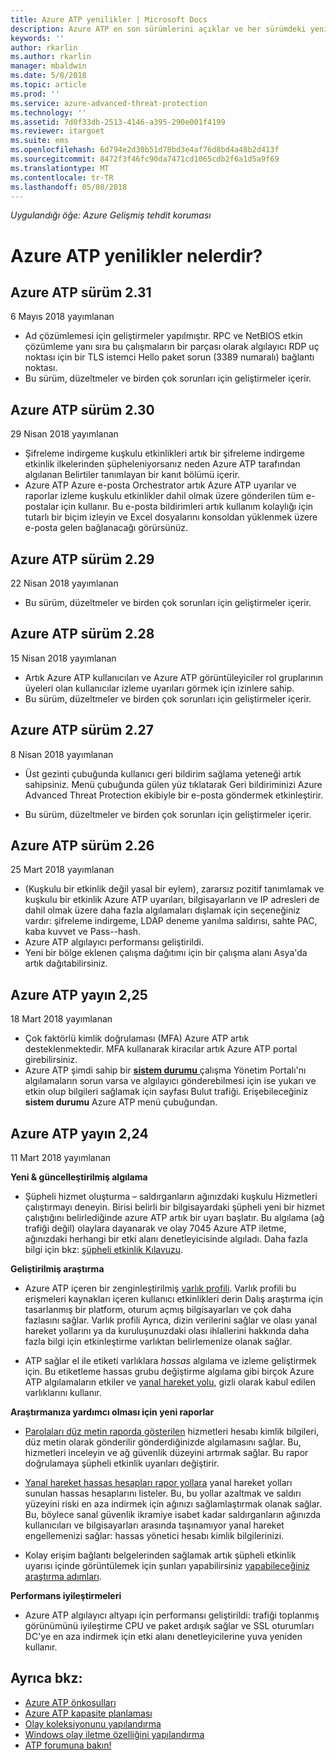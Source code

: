 ```yaml
---
title: Azure ATP yenilikler | Microsoft Docs
description: Azure ATP en son sürümlerini açıklar ve her sürümdeki yenilikler hakkında bilgi sağlar.
keywords: ''
author: rkarlin
ms.author: rkarlin
manager: mbaldwin
ms.date: 5/8/2018
ms.topic: article
ms.prod: ''
ms.service: azure-advanced-threat-protection
ms.technology: ''
ms.assetid: 7d0f33db-2513-4146-a395-290e001f4199
ms.reviewer: itargoet
ms.suite: ems
ms.openlocfilehash: 6d794e2d30b51d78bd3e4af76d8bd4a48b2d413f
ms.sourcegitcommit: 8472f3f46fc90da7471cd1065cdb2f6a1d5a9f69
ms.translationtype: MT
ms.contentlocale: tr-TR
ms.lasthandoff: 05/08/2018
---
```

*Uygulandığı öğe: Azure Gelişmiş tehdit koruması*


# <a name="whats-new-in-azure-atp"></a>Azure ATP yenilikler nelerdir? 



## <a name="azure-atp-release-231"></a>Azure ATP sürüm 2.31

6 Mayıs 2018 yayımlanan
 
- Ad çözümlemesi için geliştirmeler yapılmıştır. RPC ve NetBIOS etkin çözümleme yanı sıra bu çalışmaların bir parçası olarak algılayıcı RDP uç noktası için bir TLS istemci Hello paket sorun (3389 numaralı) bağlantı noktası. 
- Bu sürüm, düzeltmeler ve birden çok sorunları için geliştirmeler içerir. 

## <a name="azure-atp-release-230"></a>Azure ATP sürüm 2.30

29 Nisan 2018 yayımlanan
 
- Şifreleme indirgeme kuşkulu etkinlikleri artık bir şifreleme indirgeme etkinlik ilkelerinden şüpheleniyorsanız neden Azure ATP tarafından algılanan Belirtiler tanımlayan bir kanıt bölümü içerir. 
-   Azure ATP Azure e-posta Orchestrator artık Azure ATP uyarılar ve raporlar izleme kuşkulu etkinlikler dahil olmak üzere gönderilen tüm e-postalar için kullanır. Bu e-posta bildirimleri artık kullanım kolaylığı için tutarlı bir biçim izleyin ve Excel dosyalarını konsoldan yüklenmek üzere e-posta gelen bağlanacağı görürsünüz.
 
 

## <a name="azure-atp-release-229"></a>Azure ATP sürüm 2.29

22 Nisan 2018 yayımlanan
 
- Bu sürüm, düzeltmeler ve birden çok sorunları için geliştirmeler içerir. 
 
 
## <a name="azure-atp-release-228"></a>Azure ATP sürüm 2.28

15 Nisan 2018 yayımlanan
 
-   Artık Azure ATP kullanıcıları ve Azure ATP görüntüleyiciler rol gruplarının üyeleri olan kullanıcılar izleme uyarıları görmek için izinlere sahip.
- Bu sürüm, düzeltmeler ve birden çok sorunları için geliştirmeler içerir. 


## <a name="azure-atp-release-227"></a>Azure ATP sürüm 2.27

8 Nisan 2018 yayımlanan

- Üst gezinti çubuğunda kullanıcı geri bildirim sağlama yeteneği artık sahipsiniz. Menü çubuğunda gülen yüz tıklatarak Geri bildiriminizi Azure Advanced Threat Protection ekibiyle bir e-posta göndermek etkinleştirir.

- Bu sürüm, düzeltmeler ve birden çok sorunları için geliştirmeler içerir. 
 

## <a name="azure-atp-release-226"></a>Azure ATP sürüm 2.26

25 Mart 2018 yayımlanan

- (Kuşkulu bir etkinlik değil yasal bir eylem), zararsız pozitif tanımlamak ve kuşkulu bir etkinlik Azure ATP uyarıları, bilgisayarların ve IP adresleri de dahil olmak üzere daha fazla algılamaları dışlamak için seçeneğiniz vardır: şifreleme indirgeme, LDAP deneme yanılma saldırısı, sahte PAC, kaba kuvvet ve Pass--hash.
-   Azure ATP algılayıcı performansı geliştirildi.
-   Yeni bir bölge eklenen çalışma dağıtımı için bir çalışma alanı Asya'da artık dağıtabilirsiniz. 


## <a name="azure-atp-release-225"></a>Azure ATP yayın 2,25

18 Mart 2018 yayımlanan

- Çok faktörlü kimlik doğrulaması (MFA) Azure ATP artık desteklenmektedir. MFA kullanarak kiracılar artık Azure ATP portal girebilirsiniz.
- Azure ATP şimdi sahip bir [ **sistem durumu** ](https://health.atp.azure.com/) çalışma Yönetim Portalı'nı algılamaların sorun varsa ve algılayıcı gönderebilmesi için ise yukarı ve etkin olup bilgileri sağlamak için sayfası Bulut trafiği. Erişebileceğiniz **sistem durumu** Azure ATP menü çubuğundan.


## <a name="azure-atp-release-224"></a>Azure ATP yayın 2,24

11 Mart 2018 yayımlanan

**Yeni & güncelleştirilmiş algılama**
  - Şüpheli hizmet oluşturma – saldırganların ağınızdaki kuşkulu Hizmetleri çalıştırmayı deneyin. Birisi belirli bir bilgisayardaki şüpheli yeni bir hizmet çalıştığını belirlediğinde azure ATP artık bir uyarı başlatır. Bu algılama (ağ trafiği değil) olaylara dayanarak ve olay 7045 Azure ATP iletme, ağınızdaki herhangi bir etki alanı denetleyicisinde algıladı. Daha fazla bilgi için bkz: [şüpheli etkinlik Kılavuzu](suspicious-activity-guide.md).

**Geliştirilmiş araştırma**
  - Azure ATP içeren bir zenginleştirilmiş [varlık profili](entity-profiles.md). Varlık profili bu erişmeleri kaynakları içeren kullanıcı etkinlikleri derin Dalış araştırma için tasarlanmış bir platform, oturum açmış bilgisayarları ve çok daha fazlasını sağlar. Varlık profili Ayrıca, dizin verilerini sağlar ve olası yanal hareket yollarını ya da kuruluşunuzdaki olası ihlallerini hakkında daha fazla bilgi için etkinleştirme varlıktan belirlemenize olanak sağlar.

  - ATP sağlar el ile etiketi varlıklara *hassas* algılama ve izleme geliştirmek için. Bu etiketleme hassas grubu değiştirme algılama gibi birçok Azure ATP algılamaların etkiler ve [yanal hareket yolu](use-case-lateral-movement-path.md), gizli olarak kabul edilen varlıklarını kullanır.

**Araştırmanıza yardımcı olması için yeni raporlar**
  - [Parolaları düz metin raporda gösterilen](reports.md) hizmetleri hesabı kimlik bilgileri, düz metin olarak gönderilir gönderdiğinizde algılamasını sağlar. Bu, hizmetleri inceleyin ve ağ güvenlik düzeyini artırmak sağlar. Bu rapor doğrulamaya şüpheli etkinlik uyarıları değiştirir.
  - [Yanal hareket hassas hesapları rapor yollara](reports.md) yanal hareket yolları sunulan hassas hesaplarını listeler. Bu, bu yollar azaltmak ve saldırı yüzeyini riski en aza indirmek için ağınızı sağlamlaştırmak olanak sağlar. Bu, böylece sanal güvenlik ikramiye isabet kadar saldırganların ağınızda kullanıcıları ve bilgisayarları arasında taşınamıyor yanal hareket engellemenizi sağlar: hassas yönetici hesabı kimlik bilgilerinizi.

- Kolay erişim bağlantı belgelerinden sağlamak artık şüpheli etkinlik uyarısı içinde görüntülemek için şunları yapabilirsiniz [yapabileceğiniz araştırma adımları](suspicious-activity-guide.md). 

**Performans iyileştirmeleri**
 -  Azure ATP algılayıcı altyapı için performansı geliştirildi: trafiği toplanmış görünümünü iyileştirme CPU ve paket ardışık sağlar ve SSL oturumları DC'ye en aza indirmek için etki alanı denetleyicilerine yuva yeniden kullanır.

## <a name="see-also"></a>Ayrıca bkz:
- [Azure ATP önkoşulları](atp-prerequisites.md)
- [Azure ATP kapasite planlaması](atp-capacity-planning.md)
- [Olay koleksiyonunu yapılandırma](configure-event-collection.md)
- [Windows olay iletme özelliğini yapılandırma](configure-event-forwarding.md#configuring-windows-event-forwarding)
- [ATP forumuna bakın!](https://aka.ms/azureatpcommunity)